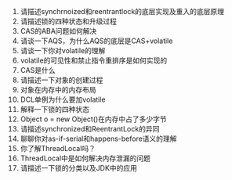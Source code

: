 1. 请描述synchrnoized和reentrantlock的底层实现及重入的底层原理
2. 请描述锁的四种状态和升级过程
3. CAS的ABA问题如何解决
4. 请谈一下AQS，为什么AQS的底层是CAS+volatile
5. 请谈一下你对volatile的理解
6. volatile的可见性和禁止指令重排序是如何实现的
7. CAS是什么
8. 请描述一下对象的创建过程
9. 对象在内存中的内存布局
10. DCL单例为什么要加volatile
11. 解释一下锁的四种状态
12. Object o = new Object()在内存中占了多少字节
13. 请描述synchronized和ReentrantLock的异同
14. 聊聊你对as-if-serial和happens-before语义的理解
15. 你了解ThreadLocal吗？
16. ThreadLocal中是如何解决内存泄漏的问题
17. 请描述一下锁的分类以及JDK中的应用
